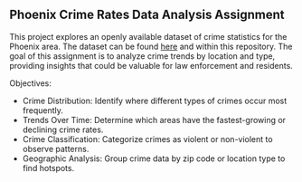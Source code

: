 ## Phoenix Crime Rates Data Analysis Assignment

This project explores an openly available dataset of crime statistics for the Phoenix area. The dataset can be found [here](https://www.kaggle.com/datasets/mariapushkareva/phoenix-crime-data) and within this repository. The goal of this assignment is to analyze crime trends by location and type, providing insights that could be valuable for law enforcement and residents.

Objectives:
- Crime Distribution: Identify where different types of crimes occur most frequently.
- Trends Over Time: Determine which areas have the fastest-growing or declining crime rates.
- Crime Classification: Categorize crimes as violent or non-violent to observe patterns.
- Geographic Analysis: Group crime data by zip code or location type to find hotspots.
